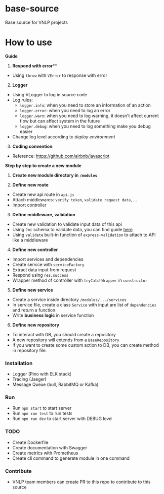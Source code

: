 # base-source
Base source for VNLP projects

# How to use

**Guide**
1. **Respond with error****
- Using `throw` with `VError` to response with error

2. **Logger**
- Using VLogger to log in source code
- Log rules:
    - `logger.info`: when you need to store an information of an action
    - `logger.error`: when you need to log an error
    - `logger.warn`: when you need to log warning, it doesn't affect current flow but can affect system in the future
    - `logger.debug`: when you need to log something make you debug easier
- Change log level according to *deploy environment*

3. **Coding convention**
- Reference: https://github.com/airbnb/javascript

**Step by step to create a new module**
1. **Create new module directory in `/modules`**

2. **Define new route**
- Create new api route in `api.js`
- Attach middlewares: `verify token`, `validate request data`, ...
- Import controller

3. **Define middleware, validation**
- Create new validation to validate input data of this api
- Using `Joi` schema to validate data, you can find guide [here](https://joi.dev/api/?v=17.4.2)
- Using `validate` built-in function of `express-validation` to attach to API like a middleware

4. **Define new controller**
- Import services and dependencies
- Create service with `serviceFactory`
- Extract data input from request
- Respond using `res.success`
- Wrapper method of controller with `tryCatchWrapper` in `constructor`

5. **Define new service**
- Create a service inside directory `/modules/.../services`
- In service file, create a class `Service` with input are list of `dependencies` and return a function
- Write **business logic** in service function

6. **Define new repository**
- To interact with DB, you should create a repository
- A new repository will extends from a `BaseRepository`
- If you want to create some custom action to DB, you can create method in repository file.

### Installation
- Logger (Pino with ELK stack)
- Tracing (Jaeger)
- Message Queue (bull, RabbitMQ or Kafka)

### Run
- Run `npm start` to start server
- Run `npm run test` to run tests
- Run `npm run dev` to start server with DEBUG level

### TODO
- Create Dockerfile
- Create documentation with Swagger
- Create metrics with Prometheus
- Create cli command to generate module in one command


### Contribute
- VNLP team members can create PR to this repo to contribute to this source

